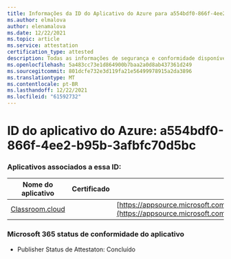 ```yaml
---
title: Informações da ID do Aplicativo do Azure para a554bdf0-866f-4ee2-b95b-3afbfc70d5bc
ms.author: elmalova
author: elenamalova
ms.date: 12/22/2021
ms.topic: article
ms.service: attestation
certification_type: attested
description: Todas as informações de segurança e conformidade disponíveis para a554bdf0-866f-4ee2-b95b-3afbfc70d5bc.
ms.openlocfilehash: 5a483cc73e1d864900b7baa2a0d8ab437361d249
ms.sourcegitcommit: 801dcfe732e3d119fa21e56499978915a2da3896
ms.translationtype: MT
ms.contentlocale: pt-BR
ms.lasthandoff: 12/22/2021
ms.locfileid: "61592732"
---
```

# <a name="azure-app-id-a554bdf0-866f-4ee2-b95b-3afbfc70d5bc"></a>ID do aplicativo do Azure: a554bdf0-866f-4ee2-b95b-3afbfc70d5bc


### <a name="apps-associated-with-this-id"></a>Aplicativos associados a essa ID:
| **Nome do aplicativo** | **Certificado** | **Exibir no AppSource** |
|--------------|---------------|-----------------------|
| [Classroom.cloud](https://docs.microsoft.com/microsoft-365-app-certification/forward/netsupportltd1595255396224.classroom_cloud) |  | [https://appsource.microsoft.com/product/office/netsupportltd1595255396224.classroom_cloud](https://appsource.microsoft.com/product/office/netsupportltd1595255396224.classroom_cloud) |

### <a name="microsoft-365-app-compliance-status"></a>Microsoft 365 status de conformidade do aplicativo
- Publisher Status de Attestaton: Concluído
